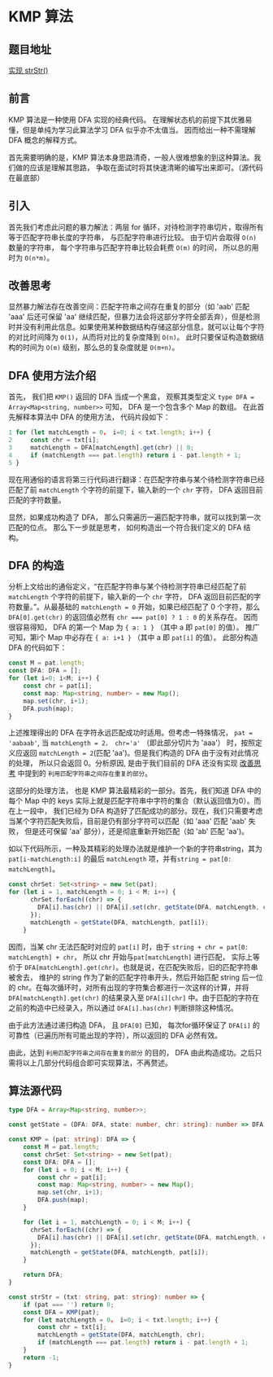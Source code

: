 # KMP 算法

## 题目地址

[实现 strStr()](https://leetcode-cn.com/problems/implement-strstr/)

## 前言

KMP 算法是一种使用 DFA 实现的经典代码。 在理解状态机的前提下其优雅易懂，但是单纯为学习此算法学习 DFA 似乎亦不太值当。 因而给出一种不需理解 DFA 概念的解释方式。

首先需要明确的是，KMP 算法本身思路清奇，一般人很难想象的到这种算法。我们做的应该是理解其思路， 争取在面试时将其快速清晰的编写出来即可。（源代码在最底部）

## 引入

首先我们考虑此问题的暴力解法：两层 for 循环，对待检测字符串切片，取得所有等于匹配字符串长度的字符串， 与匹配字符串进行比较。 由于切片会取得 `O(n)` 数量的字符串， 每个字符串与匹配字符串比较会耗费 `O(m)` 的时间， 所以总的用时为 `O(n*m)`。

## 改善思考

显然暴力解法存在改善空间：匹配字符串之间存在重复的部分（如 'aab' 匹配 'aaa' 后还可保留 'aa' 继续匹配，但暴力法会将这部分字符全部丢弃），但是检测时并没有利用此信息。如果使用某种数据结构存储这部分信息，就可以让每个字符的对比时间降为 `O(1)`，从而将对比的复杂度降到 `O(n)`。 此时只要保证构造数据结构的时间为 `O(m)` 级别，那么总的复杂度就是 `O(m+n)`。

## DFA 使用方法介绍

首先， 我们把 `KMP()` 返回的 DFA 当成一个黑盒， 观察其类型定义 `type DFA = Array<Map<string, number>>`  可知， DFA 是一个包含多个 Map 的数组。 在此首先解释本算法中 DFA 的使用方法， 代码片段如下：

```JavaScript
1 for (let matchLength = 0， i=0; i < txt.length; i++) {
2     const chr = txt[i];
3     matchLength = DFA[matchLength].get(chr) || 0;
4     if (matchLength === pat.length) return i - pat.length + 1;
5 }
```

现在用通俗的语言将第三行代码进行翻译：在匹配字符串与某个待检测字符串已经匹配了前 `matchLength` 个字符的前提下，输入新的一个 `chr` 字符， DFA 返回目前匹配的字符数量。

显然，如果成功构造了 DFA， 那么只需遍历一遍匹配字符串，就可以找到第一次匹配的位点。 那么下一步就是思考， 如何构造出一个符合我们定义的 DFA 结构。

## DFA 的构造

分析上文给出的通俗定义，“在匹配字符串与某个待检测字符串已经匹配了前 `matchLength` 个字符的前提下，输入新的一个 `chr` 字符， DFA 返回目前匹配的字符数量。”。从最基础的 `matchLength = 0` 开始，如果已经匹配了 0 个字符，那么 `DFA[0].get(chr)` 的返回值必然有 `chr === pat[0] ? 1 : 0` 的关系存在。 因而很容易得知， DFA 的第一个 Map 为 `{ a: 1 }` （其中 a 即 `pat[0]` 的值）。 推广可知，第i个 Map 中必存在 `{ a: i+1 }` （其中 a 即 `pat[i]` 的值）。 此部分构造 DFA 的代码如下：

```TypeScript
const M = pat.length;
const DFA: DFA = [];
for (let i=0; i<M; i++) {
    const chr = pat[i];
    const map: Map<string, number> = new Map();
    map.set(chr, i+1);
    DFA.push(map);
}
```

上述推理得出的 DFA 在字符永远匹配成功时适用。但考虑一特殊情况， `pat = 'aabaab'`, 当 `matchLength = 2， chr='a'` （即此部分切片为 'aaa'） 时，按照定义应返回 `matchLength = 2`(匹配 'aa')。但是我们构造的 DFA 由于没有对此情况的处理， 所以只会返回 0。分析原因, 是由于我们目前的 DFA 还没有实现 [改善思考](#改善思考) 中提到的 `利用匹配字符串之间存在重复的部分`。

这部分的处理方法， 也是 KMP 算法最精彩的一部分。首先，我们知道 DFA 中的每个 Map 中的 keys 实际上就是匹配字符串中字符的集合（默认返回值为0）。而在上一段中， 我们已经为 DFA 构造好了匹配成功的部分。现在，我们只需要考虑当某个字符匹配失败后，目前是仍有部分字符可以匹配（如 'aaa' 匹配 'aab' 失败， 但是还可保留 'aa' 部分），还是彻底重新开始匹配（如 'ab' 匹配 'aa')。

如以下代码所示，一种及其精彩的处理办法就是维护一个新的字符串string，其为`pat[i-matchLength:i]` 的最后 `matchLength` 项，并有`string = pat[0: matchLength]`。

```TypeScript
const chrSet: Set<string> = new Set(pat);
for (let i = 1, matchLength = 0; i < M; i++) {
      chrSet.forEach((chr) => {
        DFA[i].has(chr) || DFA[i].set(chr, getState(DFA, matchLength, chr));
      });
      matchLength = getState(DFA, matchLength, pat[i]);
    }
```

因而，当某 chr 无法匹配时对应的 `pat[i]` 时，由于 `string + chr = pat[0: matchLength] + chr`， 所以 chr 开始与`pat[matchLength]` 进行匹配， 实际上等价于 `DFA[matchLength].get(chr)`。也就是说，在匹配失败后，旧的匹配字符串被舍去， 维护的 string 作为了新的匹配字符串开头，然后开始匹配 string 后一位的 chr。在每次循环时，对所有出现的字符集合都进行一次这样的计算，并将 `DFA[matchLength].get(chr)` 的结果录入至 `DFA[i][chr]` 中。由于匹配的字符在之前的构造中已经录入，所以通过 `DFA[i].has(chr)` 判断排除这种情况。

由于此方法通过递归构造 DFA， 且 `DFA[0]` 已知， 每次for循环保证了 `DFA[i]` 的可靠性（已遍历所有可能出现的字符），所以返回的 DFA 必然有效。

由此，达到 `利用匹配字符串之间存在重复的部分` 的目的， DFA 由此构造成功。之后只需将以上几部分代码组合即可实现算法，不再赘述。

## 算法源代码

```TypeScript
type DFA = Array<Map<string, number>>;

const getState = (DFA: DFA, state: number, chr: string): number => DFA[state].get(chr) || 0;

const KMP = (pat: string): DFA => {
    const M = pat.length;
    const chrSet: Set<string> = new Set(pat);
    const DFA: DFA = [];
    for (let i = 0; i < M; i++) {
        const chr = pat[i];
        const map: Map<string, number> = new Map();
        map.set(chr, i+1);
        DFA.push(map);
    }

    for (let i = 1, matchLength = 0; i < M; i++) {
      chrSet.forEach((chr) => {
        DFA[i].has(chr) || DFA[i].set(chr, getState(DFA, matchLength, chr));
      });
      matchLength = getState(DFA, matchLength, pat[i]);
    }

    return DFA;
}

const strStr = (txt: string, pat: string): number => {
    if (pat === '') return 0;
    const DFA = KMP(pat);
    for (let matchLength = 0， i=0; i < txt.length; i++) {
        const chr = txt[i];
        matchLength = getState(DFA, matchLength, chr);
        if (matchLength === pat.length) return i - pat.length + 1;
    }
    return -1;
}
```
